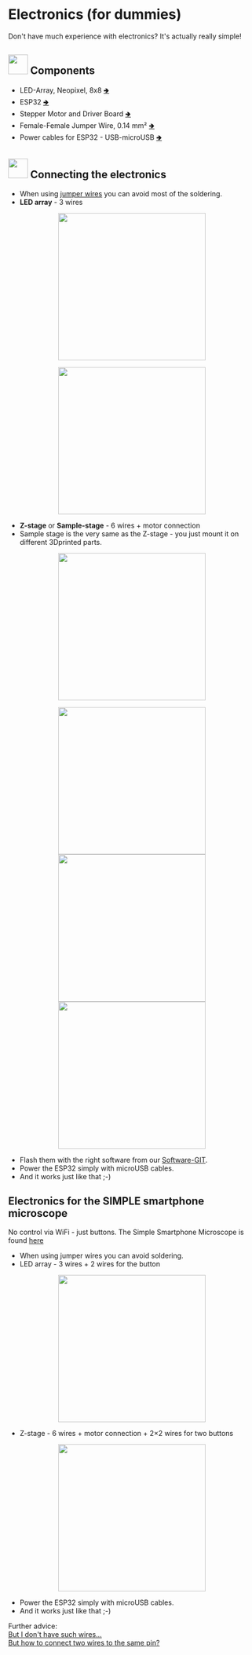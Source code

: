# Electronics (for dummies)

Don't have much experience with electronics? It's actually really simple!

## <img src="./IMAGES/B.png" width="40"> Components
* LED-Array, Neopixel, 8x8 [🢂](https://www.amazon.de/AZDelivery-Matrix-CJMCU-8-Arduino-Raspberry/dp/B078HYP681/ref=sr_1_2?__mk_de_DE=%C3%85M%C3%85%C5%BD%C3%95%C3%91&keywords=neopixel+matrix&qid=1565008576&s=gateway&sr=8-2)
* ESP32 [🢂](https://www.amazon.de/AZDelivery-NodeMCU-Development-Nachfolgermodell-ESP8266/dp/B074RGW2VQ/ref=sr_1_3?__mk_de_DE=%C3%85M%C3%85%C5%BD%C3%95%C3%91&keywords=esp32&qid=1565008313&s=gateway&sr=8-3)
* Stepper Motor and Driver Board [🢂](https://www.amazon.de/Elegoo-Stepper-Schrittmotor-28BYJ-48-Treiberplatine/dp/B01MEGIHLF/ref=sr_1_1_sspa?__mk_de_DE=%C3%85M%C3%85%C5%BD%C3%95%C3%91&keywords=stepper+arduino&qid=1565008205&s=gateway&sr=8-1-spons&psc=1)
* Female-Female Jumper Wire, 0.14 mm² [🢂](https://www.amazon.de/ZOORE-120pcs-Multicolored-Female-Breadboard/dp/B07P85V1G3/ref=sr_1_5?__mk_de_DE=%C3%85M%C3%85%C5%BD%C3%95%C3%91&keywords=jumper+male&qid=1565690543&s=industrial&sr=1-5)
* Power cables for ESP32 - USB-microUSB [🢂](https://www.amazon.de/dp/B0778FV6K4/ref=sr_1_2?dchild=1&fst=as%3Aoff&qid=1586361990&refinements=p_89%3AGritin&rnid=669059031&s=computers&sr=1-2)

## <img src="./IMAGES/A.png" width="40"> Connecting the electronics

* When using [jumper wires](http://blog.sparkfuneducation.com/what-is-jumper-wire) you can avoid most of the soldering.
* **LED array** - 3 wires

<p align="center">
<img src="./IMAGES/Electronics_LED.png" width="300">
</p>
<p align="center">
<img src="./IMAGES/IMG_20190925_163200.jpg" width="300">
</p>

* **Z-stage** or **Sample-stage** - 6 wires + motor connection
* Sample stage is the very same as the Z-stage - you just mount it on different 3Dprinted parts.

<p align="center">
<img src="./IMAGES/Electronics_Z-stage.png" width="300">
</p>
<p align="center">
<img src="./IMAGES/IMG_20190925_162651.jpg" width="300">
<img src="./IMAGES/IMG_20190925_162730.jpg" width="300">
<img src="./IMAGES/IMG_20190925_162700.jpg" width="300">
</p>

* Flash them with the right software from our [Software-GIT](https://github.com/bionanoimaging/UC2-Software-GIT).
* Power the ESP32 simply with microUSB cables.
* And it works just like that ;-)

## Electronics for the SIMPLE smartphone microscope
No control via WiFi - just buttons. The Simple Smartphone Microscope is found [here](../../APPLICATIONS/APP_SIMPLE-Smartphone_Microscope/electronic)

* When using jumper wires you can avoid soldering.
* LED array - 3 wires + 2 wires for the button

<p align="center">
<img src="./IMAGES/Electronics_LED_simple.png" width="300">
</p>

* Z-stage - 6 wires + motor connection + 2×2 wires for two buttons

<p align="center">
<img src="./IMAGES/Electronics_Z-stage_simple.png" width="300">
</p>

* Power the ESP32 simply with microUSB cables.
* And it works just like that ;-)

Further advice:  
[But I don't have such wires...](https://www.youtube.com/watch?v=VB1CrqY_jMg)  
[But how to connect two wires to the same pin?](https://www.youtube.com/watch?v=8W-zdo1AVns)
